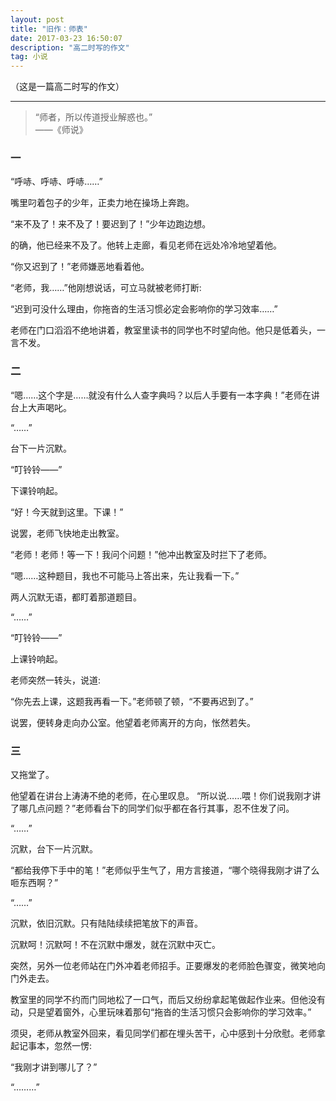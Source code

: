 ```yaml
---
layout: post
title: "旧作：师表"
date: 2017-03-23 16:50:07
description: "高二时写的作文"
tag: 小说
---
```


（这是一篇高二时写的作文）

---

> “师者，所以传道授业解惑也。”         
>                      ——《师说》

### 一

“呼哧、呼哧、呼哧……”

嘴里叼着包子的少年，正卖力地在操场上奔跑。

“来不及了！来不及了！要迟到了！”少年边跑边想。

的确，他已经来不及了。他转上走廊，看见老师在远处冷冷地望着他。

“你又迟到了！”老师嫌恶地看着他。

“老师，我……”他刚想说话，可立马就被老师打断:

“迟到可没什么理由，你拖沓的生活习惯必定会影响你的学习效率……”

老师在门口滔滔不绝地讲着，教室里读书的同学也不时望向他。他只是低着头，一言不发。

### 二

“嗯……这个字是……就没有什么人查字典吗？以后人手要有一本字典！”老师在讲台上大声喝叱。

“……”

台下一片沉默。

“叮铃铃——”

下课铃响起。

“好！今天就到这里。下课！”

说罢，老师飞快地走出教室。

“老师！老师！等一下！我问个问题！”他冲出教室及时拦下了老师。

“嗯……这种题目，我也不可能马上答出来，先让我看一下。”

两人沉默无语，都盯着那道题目。

“……”

“叮铃铃——”

上课铃响起。

老师突然一转头，说道:

“你先去上课，这题我再看一下。”老师顿了顿，“不要再迟到了。”

说罢，便转身走向办公室。他望着老师离开的方向，怅然若失。

### 三

又拖堂了。

他望着在讲台上涛涛不绝的老师，在心里叹息。
“所以说……喂！你们说我刚才讲了哪几点问题？”老师看台下的同学们似乎都在各行其事，忍不住发了问。

“……”

沉默，台下一片沉默。

“都给我停下手中的笔！”老师似乎生气了，用方言接道，“哪个晓得我刚才讲了么咂东西啊？”

“……”

沉默，依旧沉默。只有陆陆续续把笔放下的声音。

沉默呵！沉默呵！不在沉默中爆发，就在沉默中灭亡。

突然，另外一位老师站在门外冲着老师招手。正要爆发的老师脸色骤变，微笑地向门外走去。

教室里的同学不约而门同地松了一口气，而后又纷纷拿起笔做起作业来。但他没有动，只是望着窗外，心里玩味着那句“拖沓的生活习惯只会影响你的学习效率。”

须臾，老师从教室外回来，看见同学们都在埋头苦干，心中感到十分欣慰。老师拿起记事本，忽然一愣:

“我刚才讲到哪儿了？”

“………”
